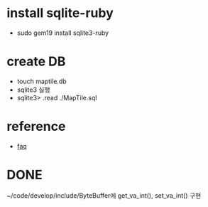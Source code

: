 install sqlite-ruby
===================
  - sudo gem19 install sqlite3-ruby

create DB
=========
  - touch maptile.db
  - sqlite3 실행
  - sqlite3> .read ./MapTile.sql

reference
=========
  - [faq](http://sqlite-ruby.rubyforge.org/sqlite3/faq.html "title")

DONE
=========
 ~/code/develop/include/ByteBuffer에 get\_va\_int(),  set\_va\_int() 구현
